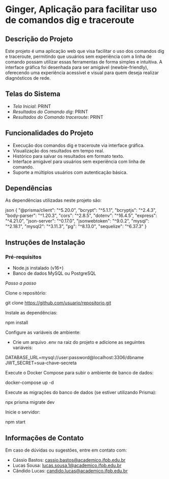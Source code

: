 # Ginger, Aplicação para facilitar uso de comandos dig e traceroute

## Descrição do Projeto

Este projeto é uma aplicação web que visa facilitar o uso dos comandos dig e traceroute, permitindo que usuários sem experiência com a linha de comando possam utilizar essas ferramentas de forma simples e intuitiva. A interface gráfica foi desenhada para ser amigável (newbie-friendly), oferecendo uma experiência acessível e visual para quem deseja realizar diagnósticos de rede.

## Telas do Sistema

- *Tela Inicial*: PRINT
- *Resultados do Comando dig*: PRINT
- *Resultados do Comando traceroute*: PRINT

## Funcionalidades do Projeto

- Execução dos comandos dig e traceroute via interface gráfica.
- Visualização dos resultados em tempo real.
- Histórico para salvar os resultados em formato texto.
- Interface amigável para usuários sem experiência com linha de comando.
- Suporte a múltiplos usuários com autenticação básica.

## Dependências

As dependências utilizadas neste projeto são:

json
{
    "@prisma/client": "^5.20.0",
    "bcrypt": "^5.1.1",
    "bcryptjs": "^2.4.3",
    "body-parser": "^1.20.3",
    "cors": "^2.8.5",
    "dotenv": "^16.4.5",
    "express": "^4.21.0",
    "json-server": "^0.17.0",
    "jsonwebtoken": "^9.0.2",
    "mysql": "^2.18.1",
    "mysql2": "^3.11.3",
    "pg": "^8.13.0",
    "sequelize": "^6.37.3"
}


## Instruções de Instalação

### Pré-requisitos

- Node.js instalado (v16+)
- Banco de dados MySQL ou PostgreSQL

*Passo a passo*

Clone o repositório:

git clone https://github.com/usuario/repositorio.git

Instale as dependências:

npm install

Configure as variáveis de ambiente:

- Crie um arquivo .env na raiz do projeto e adicione as seguintes variáveis:

DATABASE_URL=mysql://user:password@localhost:3306/dbname
JWT_SECRET=sua-chave-secreta

Execute o Docker Compose para subir o ambiente de banco de dados:

docker-compose up -d

Execute as migrações do banco de dados (se estiver utilizando Prisma):

npx prisma migrate dev

Inicie o servidor:

npm start

## Informações de Contato

Em caso de dúvidas ou sugestões, entre em contato com:

- Cássio Bastos: cassio.bastos@academico.ifpb.edu.br
- Lucas Sousa: lucas.sousa.1@academico.ifpb.edu.br
- Cândido Lucas: candido.lucas@academico.ifpb.edu.br
